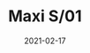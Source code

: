 ---
title: "Maxi S/01"
image_primary: "img/maxi-s01-2.jpg"
description: "MAXI%20represents%20for%20sure%20the%20most%20characteristic%20and%A0emblematic%20product%20of%20BOVER.%20Made%20out%20of%20translucent%20ribbon%20since%20its%20creation%20in%202001%2C%A0Maxi%20has%20achieved%20positioning%20itself%20as%20one%20of%20the%20most%A0reliable%20and%20best%20seller%20product%20in%20BOVER%u2019s%20catalogue%2C%A0regardless%20the%20market%20or%20culture%20it%20is%20addressed%20to.%20Maxi%20products%20meet%20in%20one%20product%20BOVER%u2019s%20essence%3A%20its%A0smooth%20shapes%2C%20its%20warm%20light%20and%20the%20different%20available%A0options%20in%20which%20it%20is%20presented%20in%20the%20market%2C%20has%20positioned%A0this%20product%20as%20a%20non-temporal%20product%2C%20adapting%20itself%A0without%20shrillness%20over%20time%20without%20losing%20its%20contemporary%A0aspect.%0A%0A"
designer: "Joana Bover"
tags: 
  - "Bover"
  - "Pendant"
  - "Indoor"
  - "Outdoor"
  - "Floor"
  - "Outdoor Lamps"
href: "https://www.bover.es/en/lamp/maxi-01-suspension/"
category: "outdoor-lamps"
subtitle: ""
manufacturer: "Bover"
slug: "/manufacturers/bover/outdoor-lamps/joana-bover-maxi-s-01"
date: "2021-02-17"
---